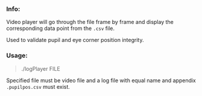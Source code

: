 ### Info:
Video player will go through the file frame by frame and display the corresponding data point from the `.csv` file. 

Used to validate pupil and eye corner position integrity.


### Usage:
> ./logPlayer FILE

Specified file must be video file and a log file with equal name and appendix `.pupilpos.csv` must exist. 
